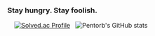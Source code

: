 ### Stay hungry. Stay foolish.
&nbsp;
&nbsp;
[![Solved.ac Profile](http://mazassumnida.wtf/api/v2/generate_badge?boj=allnstar)](https://solved.ac/allnstar)
&nbsp;
![Pentorb's GitHub stats](https://github-readme-stats.vercel.app/api?username=pentorb&show_icons=true&theme=gruvbox)  
